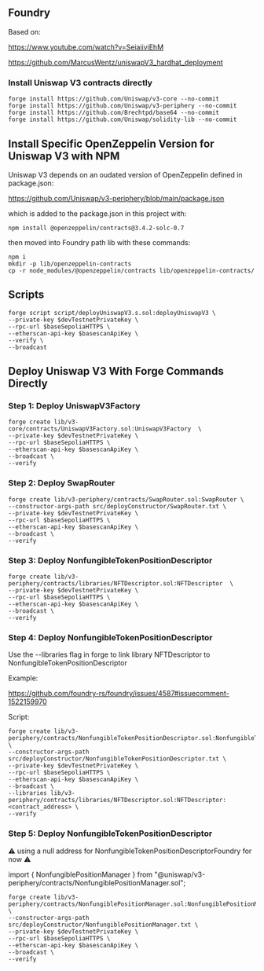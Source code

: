 ## Foundry

Based on:

https://www.youtube.com/watch?v=SeiaiiviEhM

https://github.com/MarcusWentz/uniswapV3_hardhat_deployment


### Install Uniswap V3 contracts directly

```shell
forge install https://github.com/Uniswap/v3-core --no-commit
forge install https://github.com/Uniswap/v3-periphery --no-commit
forge install https://github.com/Brechtpd/base64 --no-commit
forge install https://github.com/Uniswap/solidity-lib --no-commit
```

## Install Specific OpenZeppelin Version for Uniswap V3 with NPM

Uniswap V3 depends on an oudated version of OpenZeppelin defined in package.json:

https://github.com/Uniswap/v3-periphery/blob/main/package.json

which is added to the package.json in this project with:

```shell
npm install @openzeppelin/contracts@3.4.2-solc-0.7
```

then moved into Foundry path lib with these commands:

```shell
npm i
mkdir -p lib/openzeppelin-contracts
cp -r node_modules/@openzeppelin/contracts lib/openzeppelin-contracts/
```

## Scripts

```shell
forge script script/deployUniswapV3.s.sol:deployUniswapV3 \
--private-key $devTestnetPrivateKey \
--rpc-url $baseSepoliaHTTPS \
--etherscan-api-key $basescanApiKey \
--verify \
--broadcast
```

## Deploy Uniswap V3 With Forge Commands Directly 

### Step 1: Deploy UniswapV3Factory 

```shell
forge create lib/v3-core/contracts/UniswapV3Factory.sol:UniswapV3Factory  \
--private-key $devTestnetPrivateKey \
--rpc-url $baseSepoliaHTTPS \
--etherscan-api-key $basescanApiKey \
--broadcast \
--verify 
```

### Step 2: Deploy SwapRouter 

```shell
forge create lib/v3-periphery/contracts/SwapRouter.sol:SwapRouter \
--constructor-args-path src/deployConstructor/SwapRouter.txt \
--private-key $devTestnetPrivateKey \
--rpc-url $baseSepoliaHTTPS \
--etherscan-api-key $basescanApiKey \
--broadcast \
--verify 
```

### Step 3: Deploy NonfungibleTokenPositionDescriptor

```shell
forge create lib/v3-periphery/contracts/libraries/NFTDescriptor.sol:NFTDescriptor  \
--private-key $devTestnetPrivateKey \
--rpc-url $baseSepoliaHTTPS \
--etherscan-api-key $basescanApiKey \
--broadcast \
--verify 
```

### Step 4: Deploy NonfungibleTokenPositionDescriptor

Use the --libraries flag in forge to link library NFTDescriptor to NonfungibleTokenPositionDescriptor

Example:

https://github.com/foundry-rs/foundry/issues/4587#issuecomment-1522159970

Script:

```shell
forge create lib/v3-periphery/contracts/NonfungibleTokenPositionDescriptor.sol:NonfungibleTokenPositionDescriptor  \
--constructor-args-path src/deployConstructor/NonfungibleTokenPositionDescriptor.txt \
--private-key $devTestnetPrivateKey \
--rpc-url $baseSepoliaHTTPS \
--etherscan-api-key $basescanApiKey \
--broadcast \
--libraries lib/v3-periphery/contracts/libraries/NFTDescriptor.sol:NFTDescriptor:<contract_address> \
--verify 
```

### Step 5: Deploy NonfungibleTokenPositionDescriptor

:warning: using a null address for NonfungibleTokenPositionDescriptorFoundry for now :warning:

import { NonfungiblePositionManager } from "@uniswap/v3-periphery/contracts/NonfungiblePositionManager.sol";


```shell
forge create lib/v3-periphery/contracts/NonfungiblePositionManager.sol:NonfungiblePositionManager  \
--constructor-args-path src/deployConstructor/NonfungiblePositionManager.txt \
--private-key $devTestnetPrivateKey \
--rpc-url $baseSepoliaHTTPS \
--etherscan-api-key $basescanApiKey \
--broadcast \
--verify 
```

<!-- Note 1: Modify 

lib/v3-periphery/contracts/libraries/NFTDescriptor.sol

from library to contract to deploy. -->

<!-- Note 2: Contract

lib/v3-periphery/contracts/NonfungibleTokenPositionDescriptor.sol
 
depends on the archived solidity-lib library which is already setup. -->

